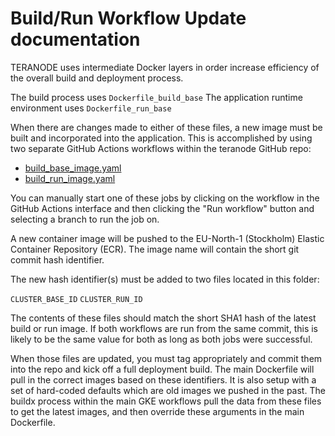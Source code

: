 # Build/Run Workflow Update documentation

TERANODE uses intermediate Docker layers in order increase efficiency of the overall build and deployment process.

The build process uses `Dockerfile_build_base`
The application runtime environment uses `Dockerfile_run_base`

When there are changes made to either of these files, a new image must be built and incorporated into the application.
This is accomplished by using two separate GitHub Actions workflows within the teranode GitHub repo:
- [build_base_image.yaml](https://github.com/bitcoin-sv/teranode/actions/workflows/build_base_image.yaml)
- [build_run_image.yaml](https://github.com/bitcoin-sv/teranode/actions/workflows/build_run_image.yaml)

You can manually start one of these jobs by clicking on the workflow in the GitHub Actions interface and then clicking the "Run workflow" button and selecting a branch to run the job on.

A new container image will be pushed to the EU-North-1 (Stockholm) Elastic Container Repository (ECR). The image name will contain the short git commit hash identifier.

The new hash identifier(s) must be added to two files located in this folder:

`CLUSTER_BASE_ID`
`CLUSTER_RUN_ID`

The contents of these files should match the short SHA1 hash of the latest build or run image. If both workflows are run from the same commit, this is likely to be the same value for both as long as both jobs were successful.

When those files are updated, you must tag appropriately and commit them into the repo and kick off a full deployment build. The main Dockerfile will pull in the correct images based on these identifiers. It is also setup with a set of hard-coded defaults which are old images we pushed in the past. The buildx process within the main GKE workflows pull the data from these files to get the latest images, and then override these arguments in the main Dockerfile.
